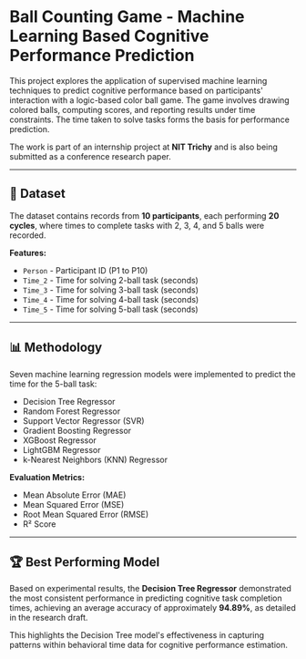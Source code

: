 # Ball Counting Game - Machine Learning Based Cognitive Performance Prediction

This project explores the application of supervised machine learning techniques to predict cognitive performance based on participants' interaction with a logic-based color ball game. The game involves drawing colored balls, computing scores, and reporting results under time constraints. The time taken to solve tasks forms the basis for performance prediction.

The work is part of an internship project at **NIT Trichy** and is also being submitted as a conference research paper.

---

## 📂 Dataset

The dataset contains records from **10 participants**, each performing **20 cycles**, where times to complete tasks with 2, 3, 4, and 5 balls were recorded.  

**Features:**
- `Person` - Participant ID (P1 to P10)  
- `Time_2` - Time for solving 2-ball task (seconds)  
- `Time_3` - Time for solving 3-ball task (seconds)  
- `Time_4` - Time for solving 4-ball task (seconds)  
- `Time_5` - Time for solving 5-ball task (seconds)  

---

## 📊 Methodology

Seven machine learning regression models were implemented to predict the time for the 5-ball task:

- Decision Tree Regressor
- Random Forest Regressor
- Support Vector Regressor (SVR)
- Gradient Boosting Regressor
- XGBoost Regressor
- LightGBM Regressor
- k-Nearest Neighbors (KNN) Regressor

**Evaluation Metrics:**
- Mean Absolute Error (MAE)
- Mean Squared Error (MSE)
- Root Mean Squared Error (RMSE)
- R² Score

---

## 🏆 Best Performing Model

Based on experimental results, the **Decision Tree Regressor** demonstrated the most consistent performance in predicting cognitive task completion times, achieving an average accuracy of approximately **94.89%**, as detailed in the research draft.

This highlights the Decision Tree model's effectiveness in capturing patterns within behavioral time data for cognitive performance estimation.
